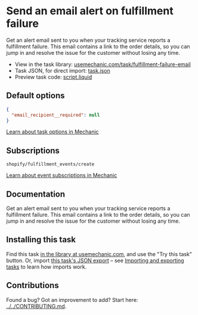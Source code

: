 # Send an email alert on fulfillment failure

Get an alert email sent to you when your tracking service reports a fulfillment failure. This email contains a link to the order details, so you can jump in and resolve the issue for the customer without losing any time.

* View in the task library: [usemechanic.com/task/fulfillment-failure-email](https://usemechanic.com/task/fulfillment-failure-email)
* Task JSON, for direct import: [task.json](../../tasks/fulfillment-failure-email.json)
* Preview task code: [script.liquid](./script.liquid)

## Default options

```json
{
  "email_recipient__required": null
}
```

[Learn about task options in Mechanic](https://docs.usemechanic.com/article/471-task-options)

## Subscriptions

```liquid
shopify/fulfillment_events/create
```

[Learn about event subscriptions in Mechanic](https://docs.usemechanic.com/article/408-subscriptions)

## Documentation

Get an alert email sent to you when your tracking service reports a fulfillment failure. This email contains a link to the order details, so you can jump in and resolve the issue for the customer without losing any time.

## Installing this task

Find this task [in the library at usemechanic.com](https://usemechanic.com/task/fulfillment-failure-email), and use the "Try this task" button. Or, import [this task's JSON export](../../tasks/fulfillment-failure-email.json) – see [Importing and exporting tasks](https://docs.usemechanic.com/article/505-importing-and-exporting-tasks) to learn how imports work.

## Contributions

Found a bug? Got an improvement to add? Start here: [../../CONTRIBUTING.md](../../CONTRIBUTING.md).
